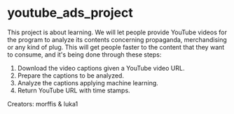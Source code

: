 # youtube_ads_project

This project is about learning. We will let people provide YouTube videos for the program to analyze its contents concerning propaganda, merchandising or any kind of plug. This will get people faster to the content that they want to consume, and it's being done through these steps:

1. Download the video captions given a YouTube video URL.
2. Prepare the captions to be analyzed. 
3. Analyze the captions applying machine learning.
4. Return YouTube URL with time stamps.

Creators: morffis & luka1
